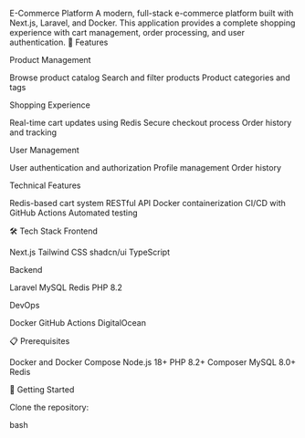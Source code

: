 E-Commerce Platform
A modern, full-stack e-commerce platform built with Next.js, Laravel, and Docker. This application provides a complete shopping experience with cart management, order processing, and user authentication.
🚀 Features

Product Management

Browse product catalog
Search and filter products
Product categories and tags


Shopping Experience

Real-time cart updates using Redis
Secure checkout process
Order history and tracking


User Management

User authentication and authorization
Profile management
Order history


Technical Features

Redis-based cart system
RESTful API
Docker containerization
CI/CD with GitHub Actions
Automated testing



🛠️ Tech Stack
Frontend

Next.js
Tailwind CSS
shadcn/ui
TypeScript

Backend

Laravel
MySQL
Redis
PHP 8.2

DevOps

Docker
GitHub Actions
DigitalOcean

📋 Prerequisites

Docker and Docker Compose
Node.js 18+
PHP 8.2+
Composer
MySQL 8.0+
Redis

🚀 Getting Started

Clone the repository:

bash

